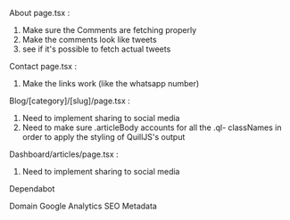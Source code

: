 About page.tsx :
1. Make sure the Comments are fetching properly
2. Make the comments look like tweets
3. see if it's possible to fetch actual tweets

Contact page.tsx :
1. Make the links work (like the whatsapp number)

Blog/[category]/[slug]/page.tsx :
1. Need to implement sharing to social media
2. Need to make sure .articleBody accounts for all the .ql- classNames in order to apply the styling of QuillJS's output

Dashboard/articles/page.tsx :
1. Need to implement sharing to social media

Dependabot

Domain
Google Analytics
SEO
Metadata